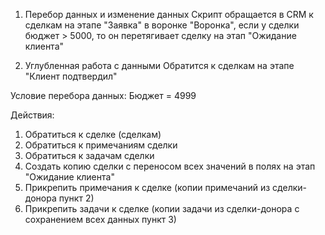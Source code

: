 1. Перебор данных и изменение данных
   Скрипт обращается в CRM к сделкам на этапе "Заявка" в воронке "Воронка", если у сделки бюджет > 5000, то он перетягивает сделку на этап "Ожидание клиента"

2. Углубленная работа с данными
   Обратится к сделкам на этапе "Клиент подтвердил"

Условие перебора данных:
Бюджет = 4999

Действия:
1. Обратиться к сделке (сделкам)
2. Обратиться к примечаниям сделки
3. Обратиться к задачам сделки
4. Создать копию сделки с переносом всех значений в полях на этап "Ожидание клиента"
5. Прикрепить примечания к сделке (копии примечаний из сделки-донора пункт 2)
6. Прикрепить задачи к сделке (копии задачи из сделки-донора с сохранением всех данных пункт 3) 

